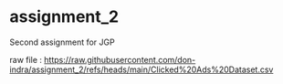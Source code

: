 # assignment_2
Second assignment for JGP

raw file : https://raw.githubusercontent.com/don-indra/assignment_2/refs/heads/main/Clicked%20Ads%20Dataset.csv

